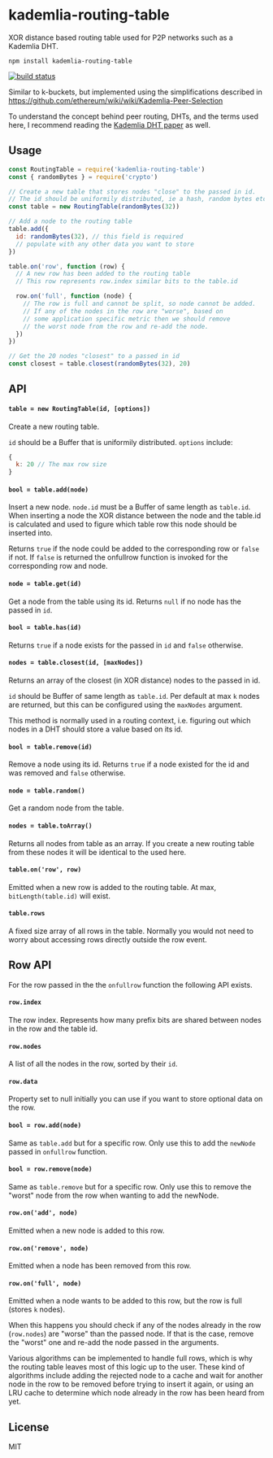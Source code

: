 # kademlia-routing-table

XOR distance based routing table used for P2P networks such as a Kademlia DHT.

```
npm install kademlia-routing-table
```

[![build status](https://travis-ci.org/mafintosh/kademlia-routing-table.svg?branch=master)](https://travis-ci.org/mafintosh/kademlia-routing-table)

Similar to k-buckets, but implemented using the simplifications described in https://github.com/ethereum/wiki/wiki/Kademlia-Peer-Selection

To understand the concept behind peer routing, DHTs, and the terms used here,
I recommend reading the [Kademlia DHT paper](https://pdos.csail.mit.edu/~petar/papers/maymounkov-kademlia-lncs.pdf) as well.

## Usage

``` js
const RoutingTable = require('kademlia-routing-table')
const { randomBytes } = require('crypto')

// Create a new table that stores nodes "close" to the passed in id.
// The id should be uniformily distributed, ie a hash, random bytes etc.
const table = new RoutingTable(randomBytes(32))

// Add a node to the routing table
table.add({
  id: randomBytes(32), // this field is required
  // populate with any other data you want to store
})

table.on('row', function (row) {
  // A new row has been added to the routing table
  // This row represents row.index similar bits to the table.id

  row.on('full', function (node) {
    // The row is full and cannot be split, so node cannot be added.
    // If any of the nodes in the row are "worse", based on
    // some application specific metric then we should remove
    // the worst node from the row and re-add the node.
  })
})

// Get the 20 nodes "closest" to a passed in id
const closest = table.closest(randomBytes(32), 20)
```

## API

#### `table = new RoutingTable(id, [options])`

Create a new routing table.

`id` should be a Buffer that is uniformily distributed. `options` include:

``` js
{
  k: 20 // The max row size
}
```

#### `bool = table.add(node)`

Insert a new node. `node.id` must be a Buffer of same length as `table.id`.
When inserting a node the XOR distance between the node and the table.id is
calculated and used to figure which table row this node should be inserted into.

Returns `true` if the node could be added to the corresponding row or `false` if not.
If `false` is returned the onfullrow function is invoked for the corresponding row and node.

#### `node = table.get(id)`

Get a node from the table using its id. Returns `null` if no node has the passed in `id`.

#### `bool = table.has(id)`

Returns `true` if a node exists for the passed in `id` and `false` otherwise.

#### `nodes = table.closest(id, [maxNodes])`

Returns an array of the closest (in XOR distance) nodes to the passed in id.

`id` should be Buffer of same length as `table.id`. Per default at max `k`
nodes are returned, but this can be configured using the `maxNodes` argument.

This method is normally used in a routing context, i.e. figuring out which nodes
in a DHT should store a value based on its id.

#### `bool = table.remove(id)`

Remove a node using its id. Returns `true` if a node existed for the id and
was removed and `false` otherwise.

#### `node = table.random()`

Get a random node from the table.

#### `nodes = table.toArray()`

Returns all nodes from table as an array. If you create a new routing table
from these nodes it will be identical to the used here.

#### `table.on('row', row)`

Emitted when a new row is added to the routing table. At max, `bitLength(table.id)`
will exist.

#### `table.rows`

A fixed size array of all rows in the table. Normally you would not need to worry
about accessing rows directly outside the row event.

## Row API

For the row passed in the the `onfullrow` function the following API exists.

#### `row.index`

The row index. Represents how many prefix bits are shared between nodes in the row
and the table id.

#### `row.nodes`

A list of all the nodes in the row, sorted by their `id`.

#### `row.data`

Property set to null initially you can use if you want to store optional data on the row.

#### `bool = row.add(node)`

Same as `table.add` but for a specific row. Only use this to add the `newNode`
passed in `onfullrow` function.

#### `bool = row.remove(node)`

Same as `table.remove` but for a specific row. Only use this to remove the
"worst" node from the row when wanting to add the newNode.

#### `row.on('add', node)`

Emitted when a new node is added to this row.

#### `row.on('remove', node)`

Emitted when a node has been removed from this row.

#### `row.on('full', node)`

Emitted when a node wants to be added to this row, but the row is full (stores `k` nodes).

When this happens you should check if any of the nodes already in the row (`row.nodes`) are
"worse" than the passed node. If that is the case, remove the "worst" one and re-add the node passed in the arguments.

Various algorithms can be implemented to handle full rows, which is why the routing table leaves most of this logic
up to the user. These kind of algorithms include adding the rejected node to a cache and wait for another node in the
row to be removed before trying to insert it again, or using an LRU cache to determine which node already in the row
has been heard from yet.

## License

MIT
